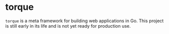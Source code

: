 # torque

`torque` is a meta framework for building web applications in Go. This project is still early in its life and is not yet ready for production use. 

